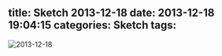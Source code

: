 title: Sketch 2013-12-18
date: 2013-12-18 19:04:15
categories: Sketch
tags:
---
![2013-12-18](/img/sketches/2013.12.18.JPG)
